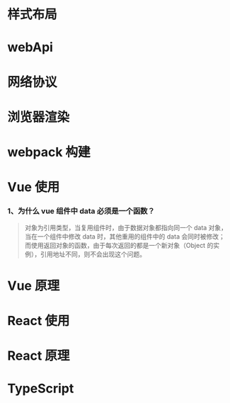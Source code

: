 # 样式布局

# webApi

# 网络协议

# 浏览器渲染

# webpack 构建

# Vue 使用

### 1、为什么 vue 组件中 data 必须是一个函数？

> 对象为引用类型，当复用组件时，由于数据对象都指向同一个 data 对象，当在一个组件中修改 data 时，其他重用的组件中的 data 会同时被修改；而使用返回对象的函数，由于每次返回的都是一个新对象（Object 的实例），引用地址不同，则不会出现这个问题。

# Vue 原理

# React 使用

# React 原理

# TypeScript
